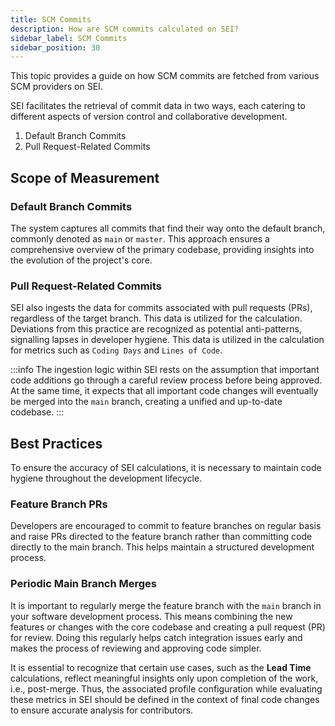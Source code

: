 ```yaml
---
title: SCM Commits
description: How are SCM commits calculated on SEI?
sidebar_label: SCM Commits
sidebar_position: 30
---
```


This topic provides a guide on how SCM commits are fetched from various SCM providers on SEI.

SEI facilitates the retrieval of commit data in two ways, each catering to different aspects of version control and collaborative development.

1. Default Branch Commits
2. Pull Request-Related Commits

## Scope of Measurement

### Default Branch Commits

The system captures all commits that find their way onto the default branch, commonly denoted as `main` or `master`. This approach ensures a comprehensive overview of the primary codebase, providing insights into the evolution of the project's core.

### Pull Request-Related Commits

SEI also ingests the data for commits associated with pull requests (PRs), regardless of the target branch. This data is utilized for the calculation. Deviations from this practice are recognized as potential anti-patterns, signalling lapses in developer hygiene. This data is utilized in the calculation for metrics such as `Coding Days` and `Lines of Code`.

:::info 
The ingestion logic within SEI rests on the assumption that important code additions go through a careful review process before being approved. At the same time, it expects that all important code changes will eventually be merged into the `main` branch, creating a unified and up-to-date codebase.
:::

## Best Practices

To ensure the accuracy of SEI calculations, it is necessary to maintain code hygiene throughout the development lifecycle.

### Feature Branch PRs

Developers are encouraged to commit to feature branches on regular basis and raise PRs directed to the feature branch rather than committing code directly to the main branch. This helps maintain a structured development process.

### Periodic Main Branch Merges

It is important to regularly merge the feature branch with the `main` branch in your software development process. This means combining the new features or changes with the core codebase and creating a pull request (PR) for review. Doing this regularly helps catch integration issues early and makes the process of reviewing and approving code simpler.

It is essential to recognize that certain use cases, such as the **Lead Time** calculations, reflect meaningful insights only upon completion of the work, i.e., post-merge. Thus, the associated profile configuration while evaluating these metrics in SEI should be defined in the context of final code changes to ensure accurate analysis for contributors.
